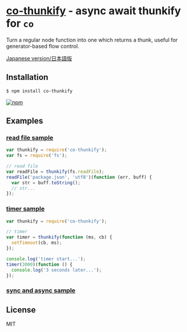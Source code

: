 [co-thunkify](https://www.npmjs.org/package/co-thunkify) - async await thunkify for `co`
==================================

  Turn a regular node function into one which returns a thunk,
  useful for generator-based flow control.

  [Japanese version/日本語版](README-JP.md#readme)

Installation
------------

```sh
$ npm install co-thunkify
```

[![npm][npm-co-thunkify.png]][npm-co-thunkify]

Examples
--------

### [read file sample](examples/read-file-ex.js)

```js
var thunkify = require('co-thunkify');
var fs = require('fs');

// read file
var readFile = thunkify(fs.readFile);
readFile('package.json', 'utf8')(function (err, buff) {
  var str = buff.toString();
  // str...
});
```

### [timer sample](examples/timer-ex.js)

```js
var thunkify = require('co-thunkify');

// timer
var timer = thunkify(function (ms, cb) {
  setTimeout(cb, ms);
});

console.log('timer start...');
timer(3000)(function () {
  console.log('3 seconds later...');
});
```

### [sync and async sample](examples/sync-async-ex.js)

License
-------

  MIT

[npm-co-thunkify]: https://nodei.co/npm/co-thunkify
[npm-co-thunkify.png]: https://nodei.co/npm/co-thunkify.png
